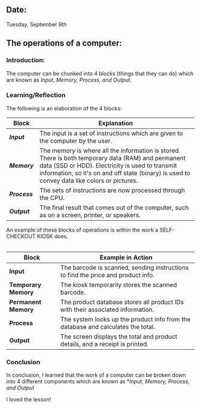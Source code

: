 ## Date:
Tuesday, September 9th

## The operations of a computer:

### Introduction:

The computer can be chunked into 4 blocks (things that they can do) which are known as *Input, Memory, Process, and Output*.

### Learning/Reflection

The following is an elaboration of the 4 blocks:

| Block       | Explanation                                                                                 |
| ----------- | ------------------------------------------------------------------------------------------- |
| ***Input***   | The input is a set of instructions which are given to the computer by the user. |
| ***Memory***  | The memory is where all the information is stored. There is both temporary data (RAM) and permanent data (SSD or HDD). Electricity is used to transmit information, so it's on and off state (binary) is used to convey data like colors or pictures.   |
| ***Process*** | The sets of instructions are now processed through the CPU.              |
| ***Output***  | The final result that comes out of the computer, such as on a screen, printer, or speakers. |

An example of these blocks of operations is within the work a SELF-CHECKOUT KIOSK does. 
<br>
<br>

| Block                | Example in Action                                                                |
| -------------------- | -------------------------------------------------------------------------------- |
| **Input**            | The barcode is scanned, sending instructions to find the price and product info. |
| **Temporary Memory** | The kiosk temporarily stores the scanned barcode.                                |
| **Permanent Memory** | The product database stores all product IDs with their associated information.   |
| **Process**          | The system looks up the product info from the database and calculates the total. |
| **Output**           | The screen displays the total and product details, and a receipt is printed.     |


### Conclusion 
In conclusion, I learned that the work of a computer can be broken down into 4 different components which are known as **Input, Memory, Process, and Output*

I loved the lesson!
